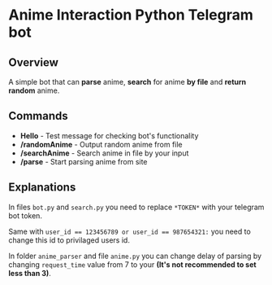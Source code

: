 # Anime Interaction Python Telegram bot
## Overview
A simple bot that can **parse** anime, **search** for anime **by file** and **return random** anime.

## Commands
-  **Hello** - Test message for checking bot's functionality
- **/randomAnime** - Output random anime from file
- **/searchAnime** - Search anime in file by your input
- **/parse** - Start parsing anime from site

## Explanations
In files `bot.py` and `search.py` you need to replace `*TOKEN*` with your telegram bot token.

Same with `user_id == 123456789 or user_id == 987654321:` you need to change this id to privilaged users id.

In folder `anime_parser` and file `anime.py` you can change delay of parsing by changing `request_time` value from 7 to your **(It's not recommended to set less than 3)**.